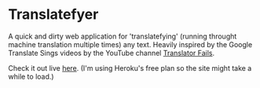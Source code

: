 # Translatefyer
A quick and dirty web application for 'translatefying' (running throught machine translation multiple times) any text. Heavily inspired by the Google Translate Sings videos by the YouTube channel [Translator Fails](https://www.youtube.com/channel/UCP2-S6-M9ZvlY8t7cRn4O6A).

Check it out live [here](https://translatefyer.herokuapp.com/). (I'm using Heroku's free plan so the site might take a while to load.)
